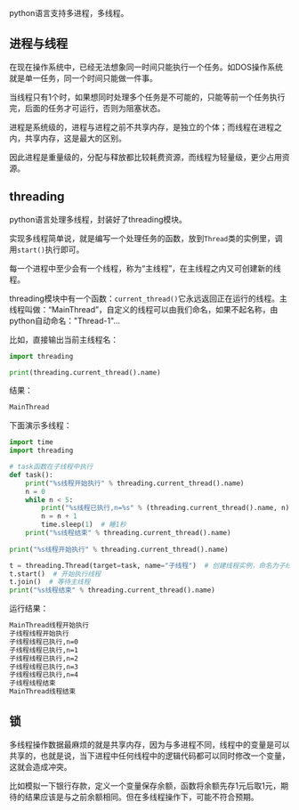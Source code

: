 python语言支持多进程，多线程。

## 进程与线程

在现在操作系统中，已经无法想象同一时间只能执行一个任务。如DOS操作系统就是单一任务，同一个时间只能做一件事。

当线程只有1个时，如果想同时处理多个任务是不可能的，只能等前一个任务执行完，后面的任务才可运行，否则为阻塞状态。

进程是系统级的，进程与进程之前不共享内存，是独立的个体；而线程在进程之内，共享内存，这是最大的区别。

因此进程是重量级的，分配与释放都比较耗费资源，而线程为轻量级，更少占用资源。

## threading

python语言处理多线程，封装好了threading模块。

实现多线程简单说，就是编写一个处理任务的函数，放到`Thread`类的实例里，调用`start()`执行即可。

每一个进程中至少会有一个线程，称为“主线程”，在主线程之内又可创建新的线程。

threading模块中有一个函数：`current_thread()`它永远返回正在运行的线程。主线程叫做：“MainThread”，自定义的线程可以由我们命名，如果不起名称，由python自动命名："Thread-1"...

比如，直接输出当前主线程名：

```python
import threading

print(threading.current_thread().name)
```

结果：

```txt
MainThread
```


下面演示多线程：

```python
import time
import threading

# task函数在子线程中执行
def task():
    print("%s线程开始执行" % threading.current_thread().name)
    n = 0
    while n < 5:
        print("%s线程已执行,n=%s" % (threading.current_thread().name, n))
        n = n + 1
        time.sleep(1)  # 睡1秒
    print("%s线程结束" % threading.current_thread().name)
   
print("%s线程开始执行" % threading.current_thread().name)

t = threading.Thread(target=task, name="子线程")  # 创建线程实例，命名为子线程
t.start()  # 开始执行线程
t.join()  # 等待主线程
print("%s线程结束" % threading.current_thread().name)
```

运行结果：

```txt
MainThread线程开始执行
子线程线程开始执行
子线程线程已执行,n=0
子线程线程已执行,n=1
子线程线程已执行,n=2
子线程线程已执行,n=3
子线程线程已执行,n=4
子线程线程结束
MainThread线程结束
```

## 锁

多线程操作数据最麻烦的就是共享内存，因为与多进程不同，线程中的变量是可以共享的，也就是说，当下进程中任何线程中的逻辑代码都可以同时修改一个变量，这就会造成冲突。

比如模拟一下银行存款，定义一个变量保存余额，函数将余额先存1元后取1元，期待的结果应该是与之前余额相同。但在多线程操作下，可能不符合预期。


